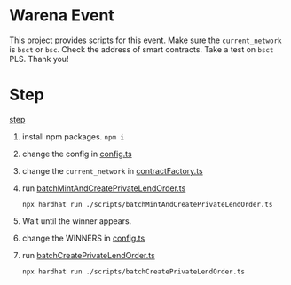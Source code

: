 # Warena Event
This project provides scripts for this event.
Make sure the `current_network` is `bsct` or `bsc`.
Check the address of smart contracts.
Take a test on `bsct` PLS.
Thank you!

# Step
[step](./WarenaEvent.jpg)
1. install npm packages.
    ```npm i```

2. change the config in [config.ts](./scripts/config.ts)

3. change the `current_network` in [contractFactory.ts](./scripts/contractFactory.ts)

4. run [batchMintAndCreatePrivateLendOrder.ts](./scripts/batchMintAndCreatePrivateLendOrder.ts)
    ```
    npx hardhat run ./scripts/batchMintAndCreatePrivateLendOrder.ts
    ```
5. Wait until the winner appears.

6. change the WINNERS in [config.ts](./scripts/config.ts)

7. run [batchCreatePrivateLendOrder.ts](./scripts/batchCreatePrivateLendOrder.ts)
    ```
    npx hardhat run ./scripts/batchCreatePrivateLendOrder.ts
    ```
